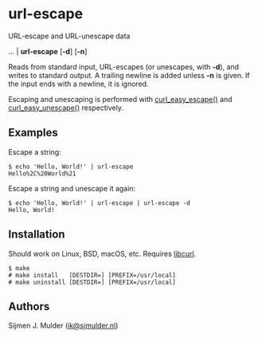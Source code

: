 url-escape
==========
URL-escape and URL-unescape data

... | **url-escape** [**-d**] [**-n**]

Reads from standard input, URL-escapes (or unescapes, with **-d**), and
writes to standard output. A trailing newline is added unless **-n**
is given. If the input ends with a newline, it is ignored.

Escaping and unescaping is performed with
[curl_easy_escape()](
  https://curl.se/libcurl/c/curl_easy_escape.html) and
[curl_easy_unescape()](
  https://curl.se/libcurl/c/curl_easy_unescape.html)
respectively.

Examples
--------
Escape a string:

    $ echo 'Hello, World!' | url-escape
    Hello%2C%20World%21

Escape a string and unescape it again:

    $ echo 'Hello, World!' | url-escape | url-escape -d
    Hello, World!

Installation
------------
Should work on Linux, BSD, macOS, etc. Requires [libcurl](
  https://curl.se/libcurl).

    $ make
    # make install   [DESTDIR=] [PREFIX=/usr/local]
    # make uninstall [DESTDIR=] [PREFIX=/usr/local]

Authors
-------
Sijmen J. Mulder (<ik@sjmulder.nl>)
